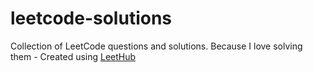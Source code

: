 # leetcode-solutions
Collection of LeetCode questions and solutions. Because I love solving them - Created using [LeetHub](https://github.com/QasimWani/LeetHub)
